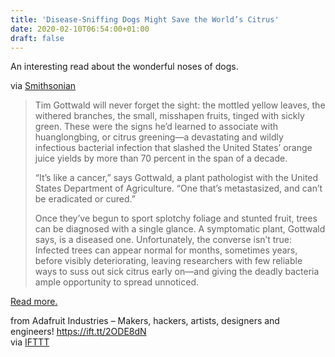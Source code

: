 ```yaml
---
title: 'Disease-Sniffing Dogs Might Save the World’s Citrus'
date: 2020-02-10T06:54:00+01:00
draft: false
---
```


An interesting read about the wonderful noses of dogs.

via [Smithsonian](https://www.smithsonianmag.com/innovation/can-disease-sniffing-dogs-save-worlds-citrus-180974108/)

> Tim Gottwald will never forget the sight: the mottled yellow leaves, the withered branches, the small, misshapen fruits, tinged with sickly green. These were the signs he’d learned to associate with huanglongbing, or citrus greening—a devastating and wildly infectious bacterial infection that slashed the United States’ orange juice yields by more than 70 percent in the span of a decade.
> 
> “It’s like a cancer,” says Gottwald, a plant pathologist with the United States Department of Agriculture. “One that’s metastasized, and can’t be eradicated or cured.”
> 
> Once they’ve begun to sport splotchy foliage and stunted fruit, trees can be diagnosed with a single glance. A symptomatic plant, Gottwald says, is a diseased one. Unfortunately, the converse isn’t true: Infected trees can appear normal for months, sometimes years, before visibly deteriorating, leaving researchers with few reliable ways to suss out sick citrus early on—and giving the deadly bacteria ample opportunity to spread unnoticed.

[Read more.](https://www.smithsonianmag.com/innovation/can-disease-sniffing-dogs-save-worlds-citrus-180974108/)

  
  
from Adafruit Industries – Makers, hackers, artists, designers and engineers! https://ift.tt/2ODE8dN  
via [IFTTT](https://ifttt.com/?ref=da&site=blogger)